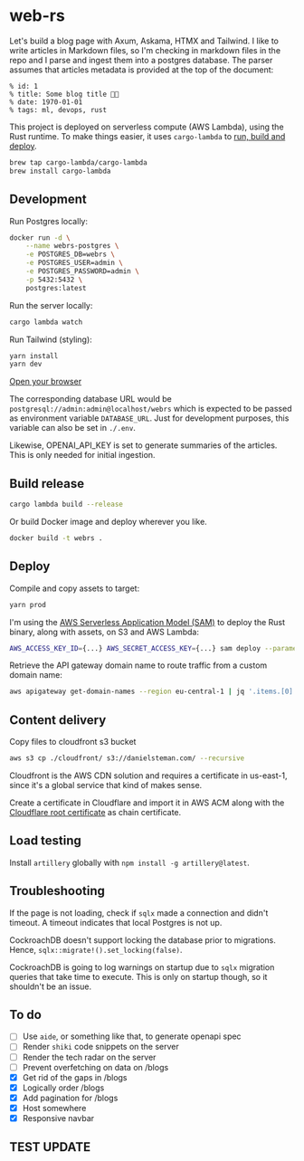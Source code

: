 # web-rs

Let's build a blog page with Axum, Askama, HTMX and Tailwind. I like to write articles in Markdown files, so I'm checking in markdown files in the repo and I parse and ingest them into a postgres database. The parser assumes that articles metadata is provided at the top of the document:

```
% id: 1
% title: Some blog title 🤖🧠
% date: 1970-01-01
% tags: ml, devops, rust
```

This project is deployed on serverless compute (AWS Lambda), using the Rust runtime. To make things easier, it uses `cargo-lambda` to [run, build and deploy](https://www.cargo-lambda.info/).

```bash
brew tap cargo-lambda/cargo-lambda
brew install cargo-lambda
```

## Development

Run Postgres locally:

```bash
docker run -d \
    --name webrs-postgres \
    -e POSTGRES_DB=webrs \
    -e POSTGRES_USER=admin \
    -e POSTGRES_PASSWORD=admin \
    -p 5432:5432 \
    postgres:latest
```

Run the server locally:

```bash
cargo lambda watch
```

Run Tailwind (styling):

```bash
yarn install
yarn dev
```

[Open your browser](http://localhost:3000)

The corresponding database URL would be `postgresql://admin:admin@localhost/webrs` which is expected to be passed as environment variable `DATABASE_URL`. Just for development purposes, this variable can also be set in `./.env`.

Likewise, OPENAI_API_KEY is set to generate summaries of the articles. This is only needed for initial ingestion.

## Build release

```bash
cargo lambda build --release
```

Or build Docker image and deploy wherever you like.

```bash
docker build -t webrs .
```

## Deploy

Compile and copy assets to target:

```bash
yarn prod
```

I'm using the [AWS Serverless Application Model (SAM)](https://aws.amazon.com/serverless/sam/) to deploy the Rust binary, along with assets, on S3 and AWS Lambda:

```bash
AWS_ACCESS_KEY_ID={...} AWS_SECRET_ACCESS_KEY={...} sam deploy --parameter-overrides DatabaseUrl="$DATABASE_URL"
```

Retrieve the API gateway domain name to route traffic from a custom domain name:

```bash
aws apigateway get-domain-names --region eu-central-1 | jq '.items.[0].regionalDomainName'
```

## Content delivery

Copy files to cloudfront s3 bucket

```bash
aws s3 cp ./cloudfront/ s3://danielsteman.com/ --recursive
```

Cloudfront is the AWS CDN solution and requires a certificate in us-east-1, since it's a global service that kind of makes sense.

Create a certificate in Cloudflare and import it in AWS ACM along with the [Cloudflare root certificate](https://developers.cloudflare.com/ssl/origin-configuration/origin-ca/#cloudflare-origin-ca-root-certificate) as chain certificate.

## Load testing

Install `artillery` globally with `npm install -g artillery@latest`.

## Troubleshooting

If the page is not loading, check if `sqlx` made a connection and didn't timeout. A timeout indicates that local Postgres is not up.

CockroachDB doesn't support locking the database prior to migrations. Hence, `sqlx::migrate!().set_locking(false)`.

CockroachDB is going to log warnings on startup due to `sqlx` migration queries that take time to execute. This is only on startup though, so it shouldn't be an issue.

## To do

- [ ] Use `aide`, or something like that, to generate openapi spec
- [ ] Render `shiki` code snippets on the server
- [ ] Render the tech radar on the server
- [ ] Prevent overfetching on data on /blogs
- [x] Get rid of the gaps in /blogs
- [x] Logically order /blogs
- [x] Add pagination for /blogs
- [x] Host somewhere
- [x] Responsive navbar

## TEST UPDATE
